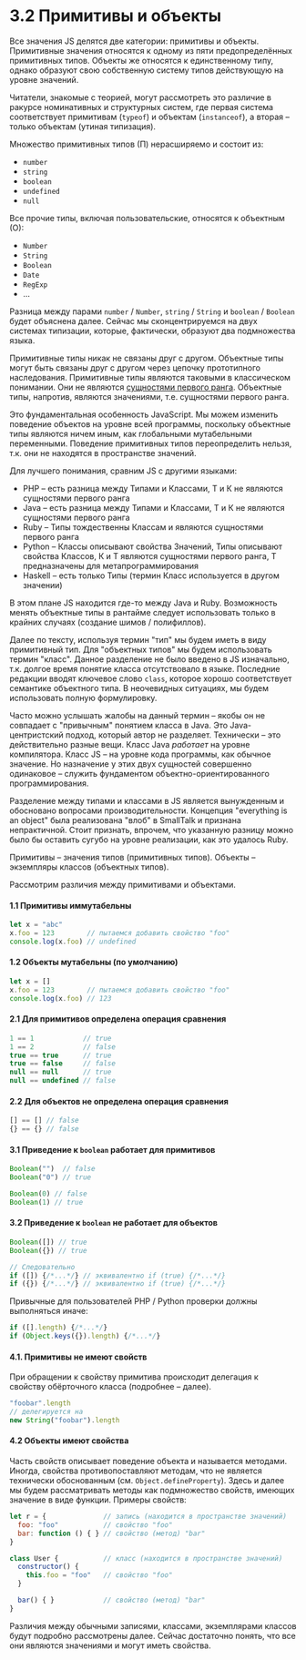 # 3.2 Примитивы и объекты

Все значения JS делятся две категории: примитивы и объекты. Примитивные значения
относятся к одному из пяти предопределённых примитивных типов. Объекты же относятся к единственному типу,
однако образуют свою собственную систему типов действующую на уровне значений.

Читатели, знакомые с теорией, могут рассмотреть это различие в ракурсе номинативных
и структурных систем, где первая система соответствует примитивам (`typeof`) и объектам (`instanceof`),
а вторая – только объектам (утиная типизация).

Множество примитивных типов (П) нерасширяемо и состоит из:

* `number`
* `string`
* `boolean`
* `undefined`
* `null`

Все прочие типы, включая пользовательские, относятся к объектным (О):

* `Number`
* `String`
* `Boolean`
* `Date`
* `RegExp`
* ...

Разница между парами `number` / `Number`, `string` / `String` и `boolean` / `Boolean`
будет объяснена далее. Сейчас мы сконцентрируемся на двух системах типизации, которые, фактически,
образуют два подмножества языка.

Примитивные типы никак не связаны друг с другом. Объектные типы могут быть
связаны друг с другом через цепочку прототипного наследования. Примитивные типы являются таковыми
в классическом понимании. Они не являются [сущностями первого ранга](https://en.wikipedia.org/wiki/First-class_citizen).
Объектные типы, напротив, являются значениями, т.е. сущностями первого ранга.

Это фундаментальная особенность JavaScript. Мы можем изменить поведение объектов на уровне
всей программы, поскольку объектные типы являются ничем иным, как глобальными мутабельными переменными.
Поведение примитивных типов переопределить нельзя, т.к. они не находятся в пространстве значений.

Для лучшего понимания, сравним JS с другими языками:

* PHP – есть разница между Типами и Классами, Т и К не являются сущностями первого ранга
* Java – есть разница между Типами и Классами, Т и К не являются сущностями первого ранга
* Ruby – Типы тождественны Классам и являются сущностями первого ранга
* Python – Классы описывают свойства Значений, Типы описывают свойства Классов, К и Т являются
сущностями первого ранга, Т предназначены для метапрограммирования
* Haskell – есть только Типы (термин Класс используется в другом значении)

В этом плане JS находится где-то между Java и Ruby.
Возможность менять объектные типы в рантайме следует использовать только в крайних случаях (создание шимов / полифиллов).

Далее по тексту, используя термин "тип" мы будем иметь в виду примитивный тип. Для "объектных типов"
мы будем использовать термин "класс". Данное разделение не было введено в JS изначально, т.к.
долгое время понятие класса отсутствовало в языке. Последние редакции вводят ключевое слово `class`,
которое хорошо соответствует семантике объектного типа. В неочевидных ситуациях, мы будем использовать
полную формулировку.

Часто можно услышать жалобы на данный термин – якобы он не совпадает с "привычным" понятием класса в Java.
Это Java-центристский подход, который автор не разделяет. Технически – это действительно разные вещи.
Класс Java *работает* на уровне компилятора. Класс JS – на уровне кода программы, как обычное значение.
Но назначение у этих двух сущностей совершенно одинаковое – служить фундаментом объектно-ориентированного
программирования.

Разделение между типами и классами в JS является вынужденным и обосновано вопросами производительности.
Концепция "everything is an object" была реализована "влоб" в SmallTalk и признана непрактичной.
Стоит признать, впрочем, что указанную разницу можно было бы оставить сугубо на уровне реализации, как это удалось Ruby.

Примитивы – значения типов (примитивных типов).
Объекты – экземпляры классов (объектных типов).

Рассмотрим различия между примитивами и объектами.

#### 1.1 Примитивы иммутабельны

```js
let x = "abc"
x.foo = 123        // пытаемся добавить свойство "foo"
console.log(x.foo) // undefined
```

#### 1.2 Объекты мутабельны (по умолчанию)

```js
let x = []
x.foo = 123        // пытаемся добавить свойство "foo"
console.log(x.foo) // 123
```

#### 2.1 Для примитивов определена операция сравнения

```js
1 == 1            // true
1 == 2            // false
true == true      // true
true == false     // false
null == null      // true
null == undefined // false
```

#### 2.2 Для объектов не определена операция сравнения

```js
[] == [] // false
{} == {} // false
```

#### 3.1 Приведение к `boolean` работает для примитивов

```js
Boolean("")  // false
Boolean("0") // true

Boolean(0) // false
Boolean(1) // true
```

#### 3.2 Приведение к `boolean` не работает для объектов

```js
Boolean([]) // true
Boolean({}) // true

// Следовательно
if ([]) {/*...*/} // эквивалентно if (true) {/*...*/}
if ({}) {/*...*/} // эквивалентно if (true) {/*...*/}
```

Привычные для пользователей PHP / Python проверки должны выполняться иначе:

```js
if ([].length) {/*...*/}
if (Object.keys({}).length) {/*...*/}
```

#### 4.1. Примитивы не имеют свойств

При обращении к свойству примитива происходит делегация к свойству обёрточного класса (подробнее – далее).

```js
"foobar".length
// делегируется на
new String("foobar").length
```

#### 4.2 Объекты имеют свойства

Часть свойств описывает поведение объекта и называется методами.
Иногда, свойства противопоставляют методам, что не является технически обоснованным (см. `Object.defineProperty`).
Здесь и далее мы будем рассматривать методы как подмножество свойств, имеющих значение в виде функции.
Примеры свойств:

```js
let r = {              // запись (находится в пространстве значений)
  foo: "foo"           // свойство "foo"
  bar: function () { } // свойство (метод) "bar"
}

class User {           // класс (находится в пространстве значений)
  constructor() {
    this.foo = "foo"   // свойство "foo"
  }

  bar() { }            // свойство (метод) "bar"
}
```

Различия между обычными записями, классами, экземплярами классов будут подробно рассмотрены далее.
Сейчас достаточно понять, что все они являются значениями и могут иметь свойства.
